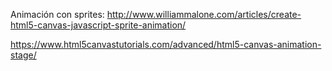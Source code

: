 Animación con sprites:
http://www.williammalone.com/articles/create-html5-canvas-javascript-sprite-animation/


https://www.html5canvastutorials.com/advanced/html5-canvas-animation-stage/